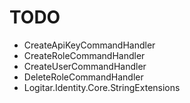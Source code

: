 # TODO

- CreateApiKeyCommandHandler
- CreateRoleCommandHandler
- CreateUserCommandHandler
- DeleteRoleCommandHandler
- Logitar.Identity.Core.StringExtensions
